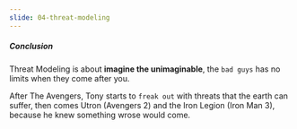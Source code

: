 ```yaml
---
slide: 04-threat-modeling
---
```


##### Conclusion

Threat Modeling is about **imagine the unimaginable**, the `bad guys` has no limits when they come after you.

After The Avengers, Tony starts to `freak out` with threats that the earth can suffer, then comes Utron (Avengers 2) and the Iron Legion (Iron Man 3), because he knew something wrose would come.
